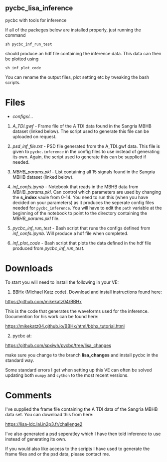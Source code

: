 ## pycbc_lisa_inference
pycbc with tools for inference 

If all of the packeges below are installed properly, just running the command 

`sh pycbc_inf_run_test` 

should produce an hdf file containing the inference data. This data can then 
be plotted using 

`sh inf_plot_code`

You can rename the output files, plot setting etc by tweaking the bash scripts. 

# Files 

- *configs/...*

1. *A_TDI.gwf* - Frame file of the A TDI data found in the Sangria MBHB dataset
(linked below). The script used to generate this file can be uploaded on request. 

2. *psd_inf_file.txt* - PSD file generated from the A_TDI.gwf data. This file 
is given to `pycbc.inference` in the config files to use instead of
generating its own. Again, the script used to generate this can be 
supplied if needed.

3. *MBHB_params.pkl* - List containing all 15 signals found in the Sangria 
MBHB dataset (linked below).

4. *inf_confs.ipynb* - Notebook that reads in the MBHB data from *MBHB_params.pkl*.
Can control which parameters are used by changing the **s_index** vaule from 
0-14. You need to run this (when you have decided on your parameters) as it 
produces the seperate config files needed for `pycbc_inference`. You will 
have to edit the `path` variable at the beginning of the notebook to 
point to the directory containing the *MBHB_params.pkl* file. 

5. *pycbc_inf_run_test* - Bash script that runs the configs defined from 
*inf_confs.ipynb*. Will produce a hdf file when completed. 

6. *inf_plot_code* - Bash script that plots the data defined in the 
hdf file produced from *pycbc_inf_run_test*.

# Downloads

To start you will need to install the following in your VE:

1. BBHx (Michael Katz code). Download and install instructions found here:

  https://github.com/mikekatz04/BBHx

  This is the code that generates the waveforms used for the inference. 
  Documention for his work can be found here:

  https://mikekatz04.github.io/BBHx/html/bbhx_tutorial.html

2. pycbc at:

  https://github.com/spxiwh/pycbc/tree/lisa_changes

  make sure you change to the branch **lisa_changes** and install pycbc
  in the standard way.

Some standard errors I get when setting up this VE can often be solved updating 
both `numpy` and `cython` to the most recent versions. 

# Comments

I've supplied the frame file containing the A TDI data of the Sangria MBHB data set.
You can download this from here:

https://lisa-ldc.lal.in2p3.fr/challenge2

I've also generated a psd seperatley which I have then told inference to use instead of
generating its own. 

If you would also like access to the scripts I have used to generate the frame files
and or the psd data, please contact me.
